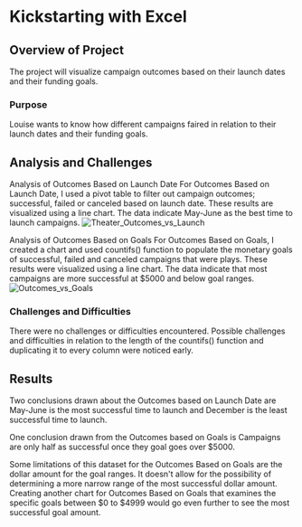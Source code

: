 # Kickstarting with Excel

## Overview of Project
The project will visualize campaign outcomes based on their launch dates and their funding goals. 

### Purpose
Louise wants to know how different campaigns faired in relation to their launch dates and their funding goals.

## Analysis and Challenges
Analysis of Outcomes Based on Launch Date
For Outcomes Based on Launch Date, I used a pivot table to filter out campaign outcomes; successful, failed or canceled based on launch date. These results are visualized using a line chart. The data indicate May-June as the best time to launch campaigns.
![Theater_Outcomes_vs_Launch](https://user-images.githubusercontent.com/90795844/141693575-feda80e7-f878-41dd-94f6-597c3ad59486.png)

Analysis of Outcomes Based on Goals
For Outcomes Based on Goals, I created a chart and used countifs() function to populate the monetary goals of successful, failed and canceled campaigns that were plays. These results were visualized using a line chart. The data indicate that most campaigns are more successful at $5000 and below goal ranges.
![Outcomes_vs_Goals](https://user-images.githubusercontent.com/90795844/141693615-2481b062-ac13-4e74-8f42-04689f391dd4.png)

### Challenges and Difficulties
There were no challenges or difficulties encountered. Possible challenges and difficulties in relation to the length of the countifs() function and duplicating it to every column were noticed early.

## Results

Two conclusions drawn about the Outcomes based on Launch Date are May-June is the most successful time to launch and December is the least successful time to launch.

One conclusion drawn from the Outcomes based on Goals is Campaigns are only half as successful once they goal goes over $5000.

 Some limitations of this dataset for the Outcomes Based on Goals are the dollar amount for the goal ranges. It doesn't allow for the possibility of determining a more narrow range of the most successful dollar amount. Creating another chart for Outcomes Based on Goals that examines the specific goals between $0 to $4999 would go even further to see the most successful goal amount.


